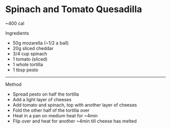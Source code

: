 # Spinach and Tomato Quesadilla

\~400 cal

Ingredients

-   50g mozarella (\~1/2 a ball)
-   20g sliced cheddar
-   3/4 cup spinach
-   1 tomato (sliced)
-   1 whole tortilla
-   1 tbsp pesto

--------------------------------------------------------------------------------

Method

-   Spread pesto on half the tortilla
-   Add a light layer of cheeses
-   Add tomato and spinach, top with another layer of cheeses
-   Fold the other half of the tortilla over
-   Heat in a pan on medium heat for \~4min
-   Flip over and heat for another \~4min till cheese has melted
